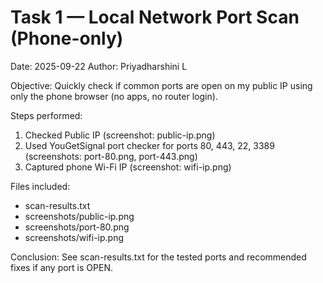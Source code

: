 # Task 1 — Local Network Port Scan (Phone-only)
Date: 2025-09-22
Author: Priyadharshini L

Objective:
Quickly check if common ports are open on my public IP using only the phone browser (no apps, no router login).

Steps performed:
1. Checked Public IP (screenshot: public-ip.png)
2. Used YouGetSignal port checker for ports 80, 443, 22, 3389 (screenshots: port-80.png, port-443.png)
3. Captured phone Wi-Fi IP (screenshot: wifi-ip.png)

Files included:
- scan-results.txt
- screenshots/public-ip.png
- screenshots/port-80.png
- screenshots/wifi-ip.png

Conclusion:
See scan-results.txt for the tested ports and recommended fixes if any port is OPEN.
